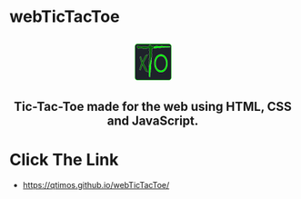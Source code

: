 # webTicTacToe

## <div align="center"> <img src="./assets/iconProject.png" alt="Tic-Tac-Toe" width="65"> </div>

## <p align="center"> Tic-Tac-Toe made for the web using HTML, CSS and JavaScript. </p>

# Click The Link
   * https://qtimos.github.io/webTicTacToe/
